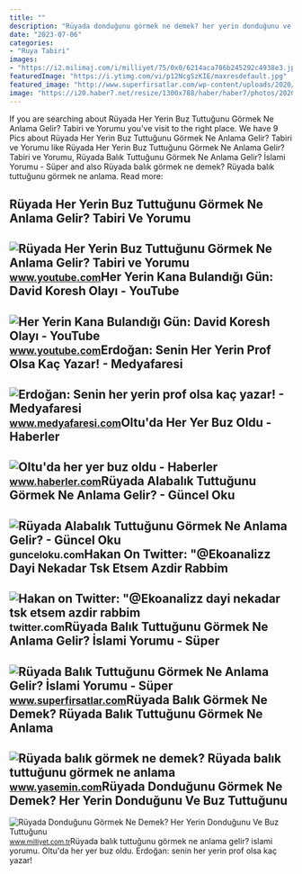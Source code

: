 ```yaml
---
title: ""
description: "Rüyada donduğunu görmek ne demek? her yerin donduğunu ve buz tuttuğunu"
date: "2023-07-06"
categories:
- "Ruya Tabiri"
images:
- "https://i2.milimaj.com/i/milliyet/75/0x0/6214aca786b245292c4938e3.jpg"
featuredImage: "https://i.ytimg.com/vi/p12NcgSzKIE/maxresdefault.jpg"
featured_image: "http://www.superfirsatlar.com/wp-content/uploads/2020/10/ruyada-balik-tuttugunu-gormek-ne-anlama-gelir-islami-yorumu.jpg"
image: "https://i20.haber7.net/resize/1300x788/haber/haber7/photos/2020/38/ruyada_balik_gormek_ne_demek_ruyada_balik_tuttugunu_gormek_1600347729_853.jpg"
---
```


If you are searching about Rüyada Her Yerin Buz Tuttuğunu Görmek Ne Anlama Gelir? Tabiri ve Yorumu you've visit to the right place. We have 9 Pics about Rüyada Her Yerin Buz Tuttuğunu Görmek Ne Anlama Gelir? Tabiri ve Yorumu like Rüyada Her Yerin Buz Tuttuğunu Görmek Ne Anlama Gelir? Tabiri ve Yorumu, Rüyada Balık Tuttuğunu Görmek Ne Anlama Gelir? İslami Yorumu - Süper and also Rüyada balık görmek ne demek? Rüyada balık tuttuğunu görmek ne anlama. Read more:

Rüyada Her Yerin Buz Tuttuğunu Görmek Ne Anlama Gelir? Tabiri Ve Yorumu
-----------------------------------------------------------------------

 ![Rüyada Her Yerin Buz Tuttuğunu Görmek Ne Anlama Gelir? Tabiri ve Yorumu](https://i.ytimg.com/vi/FIOatfkbbh4/hqdefault.jpg?sqp=-oaymwEmCOADEOgC8quKqQMa8AEB-AH-BIAC4AOKAgwIABABGDIgUyh_MA8=&rs=AOn4CLC_QZDytL2Ip7j6gHKzGHbrrYB8JA) <small>www.youtube.com</small>Her Yerin Kana Bulandığı Gün: David Koresh Olayı - YouTube
----------------------------------------------------------

 ![Her Yerin Kana Bulandığı Gün: David Koresh Olayı - YouTube](https://i.ytimg.com/vi/p12NcgSzKIE/maxresdefault.jpg) <small>www.youtube.com</small>Erdoğan: Senin Her Yerin Prof Olsa Kaç Yazar! - Medyafaresi
-----------------------------------------------------------

 ![Erdoğan: Senin her yerin prof olsa kaç yazar! - Medyafaresi](https://i.medyafaresi.com/2/1280/720/storage/old/files/2017/10/12/843879/843879.jpg) <small>www.medyafaresi.com</small>Oltu'da Her Yer Buz Oldu - Haberler
-----------------------------------

 ![Oltu'da her yer buz oldu - Haberler](https://i.hbrcdn.com/haber/2020/02/11/oltu-da-her-yer-buz-oldu-12907186_amp.jpg) <small>www.haberler.com</small>Rüyada Alabalık Tuttuğunu Görmek Ne Anlama Gelir? - Güncel Oku
--------------------------------------------------------------

 ![Rüyada Alabalık Tuttuğunu Görmek Ne Anlama Gelir? - Güncel Oku](https://gunceloku.com/uploads/ruyada-alabalik-tuttugunu-gormek-ne-anlama-gelir-62208970c44f9.jpg) <small>gunceloku.com</small>Hakan On Twitter: "@Ekoanalizz Dayi Nekadar Tsk Etsem Azdir Rabbim
------------------------------------------------------------------

 ![Hakan on Twitter: "@Ekoanalizz dayi nekadar tsk etsem azdir rabbim](https://pbs.twimg.com/media/FkLxXKzXEAAVOO-.jpg:large) <small>twitter.com</small>Rüyada Balık Tuttuğunu Görmek Ne Anlama Gelir? İslami Yorumu - Süper
--------------------------------------------------------------------

 ![Rüyada Balık Tuttuğunu Görmek Ne Anlama Gelir? İslami Yorumu - Süper](http://www.superfirsatlar.com/wp-content/uploads/2020/10/ruyada-balik-tuttugunu-gormek-ne-anlama-gelir-islami-yorumu.jpg) <small>www.superfirsatlar.com</small>Rüyada Balık Görmek Ne Demek? Rüyada Balık Tuttuğunu Görmek Ne Anlama
---------------------------------------------------------------------

 ![Rüyada balık görmek ne demek? Rüyada balık tuttuğunu görmek ne anlama](https://i20.haber7.net/resize/1300x788/haber/haber7/photos/2020/38/ruyada_balik_gormek_ne_demek_ruyada_balik_tuttugunu_gormek_1600347729_853.jpg) <small>www.yasemin.com</small>Rüyada Donduğunu Görmek Ne Demek? Her Yerin Donduğunu Ve Buz Tuttuğunu
----------------------------------------------------------------------

 ![Rüyada Donduğunu Görmek Ne Demek? Her Yerin Donduğunu Ve Buz Tuttuğunu](https://i2.milimaj.com/i/milliyet/75/0x0/6214aca786b245292c4938e3.jpg) <small>www.milliyet.com.tr</small>Rüyada balık tuttuğunu görmek ne anlama gelir? i̇slami yorumu. Oltu'da her yer buz oldu. Erdoğan: senin her yerin prof olsa kaç yazar!
